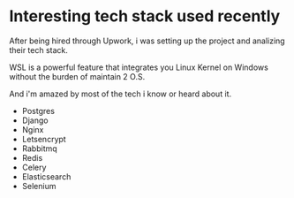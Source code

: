 # Interesting tech stack used recently

After being hired through Upwork, i was setting up the project and analizing their tech stack.

WSL is a powerful feature that integrates you Linux Kernel on Windows without the burden of maintain 2 O.S. 

And i'm amazed by most of the tech i know or heard about it.

- Postgres
- Django
- Nginx
- Letsencrypt
- Rabbitmq
- Redis
- Celery
- Elasticsearch
- Selenium



